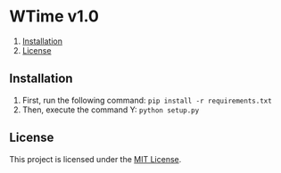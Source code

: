 # WTime v1.0

1. [Installation](#installation)
3. [License](#license)

## Installation

1. First, run the following command: `pip install -r requirements.txt`
2. Then, execute the command Y: `python setup.py`

## License

This project is licensed under the [MIT License](LICENSE).
